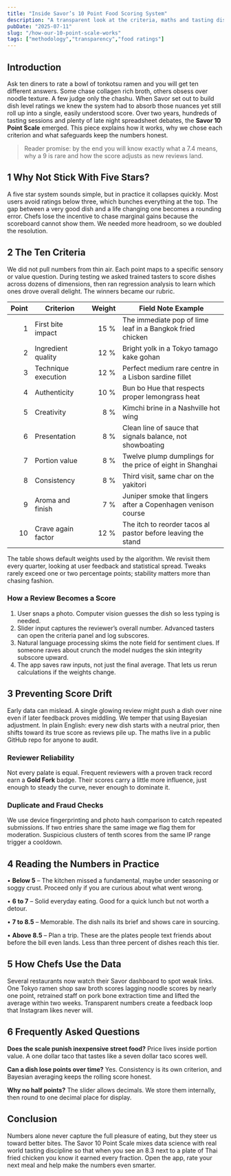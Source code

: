 ```yaml
---
title: "Inside Savor’s 10 Point Food Scoring System"
description: "A transparent look at the criteria, maths and tasting discipline behind Savor’s dish ratings so you can trust every number you see."
pubDate: "2025-07-11"
slug: "/how-our-10-point-scale-works"
tags: ["methodology","transparency","food ratings"]
---
```


## Introduction
Ask ten diners to rate a bowl of tonkotsu ramen and you will get ten different answers.  Some chase collagen rich broth, others obsess over noodle texture.  A few judge only the chashu.  When Savor set out to build dish level ratings we knew the system had to absorb those nuances yet still roll up into a single, easily understood score.  Over two years, hundreds of tasting sessions and plenty of late night spreadsheet debates, the **Savor 10 Point Scale** emerged.  This piece explains how it works, why we chose each criterion and what safeguards keep the numbers honest.

> Reader promise: by the end you will know exactly what a 7.4 means, why a 9 is rare and how the score adjusts as new reviews land.

## 1  Why Not Stick With Five Stars?
A five star system sounds simple, but in practice it collapses quickly.  Most users avoid ratings below three, which bunches everything at the top.  The gap between a very good dish and a life changing one becomes a rounding error.  Chefs lose the incentive to chase marginal gains because the scoreboard cannot show them.  We needed more headroom, so we doubled the resolution.

## 2  The Ten Criteria
We did not pull numbers from thin air.  Each point maps to a specific sensory or value question.  During testing we asked trained tasters to score dishes across dozens of dimensions, then ran regression analysis to learn which ones drove overall delight.  The winners became our rubric.

| Point | Criterion | Weight | Field Note Example |
|------:|-----------|-------:|--------------------|
| 1 | First bite impact | 15 % | The immediate pop of lime leaf in a Bangkok fried chicken
| 2 | Ingredient quality | 12 % | Bright yolk in a Tokyo tamago kake gohan
| 3 | Technique execution | 12 % | Perfect medium rare centre in a Lisbon sardine fillet
| 4 | Authenticity | 10 % | Bun bo Hue that respects proper lemongrass heat
| 5 | Creativity | 8 % | Kimchi brine in a Nashville hot wing
| 6 | Presentation | 8 % | Clean line of sauce that signals balance, not showboating
| 7 | Portion value | 8 % | Twelve plump dumplings for the price of eight in Shanghai
| 8 | Consistency | 8 % | Third visit, same char on the yakitori
| 9 | Aroma and finish | 7 % | Juniper smoke that lingers after a Copenhagen venison course
| 10 | Crave again factor | 12 % | The itch to reorder tacos al pastor before leaving the stand

The table shows default weights used by the algorithm.  We revisit them every quarter, looking at user feedback and statistical spread.  Tweaks rarely exceed one or two percentage points; stability matters more than chasing fashion.

### How a Review Becomes a Score
1. User snaps a photo.  Computer vision guesses the dish so less typing is needed.  
2. Slider input captures the reviewer’s overall number.  Advanced tasters can open the criteria panel and log subscores.  
3. Natural language processing skims the note field for sentiment clues.  If someone raves about crunch the model nudges the skin integrity subscore upward.  
4. The app saves raw inputs, not just the final average.  That lets us rerun calculations if the weights change.

## 3  Preventing Score Drift
Early data can mislead.  A single glowing review might push a dish over nine even if later feedback proves middling.  We temper that using Bayesian adjustment.  In plain English: every new dish starts with a neutral prior, then shifts toward its true score as reviews pile up.  The maths live in a public GitHub repo for anyone to audit.

### Reviewer Reliability
Not every palate is equal.  Frequent reviewers with a proven track record earn a **Gold Fork** badge.  Their scores carry a little more influence, just enough to steady the curve, never enough to dominate it.

### Duplicate and Fraud Checks
We use device fingerprinting and photo hash comparison to catch repeated submissions.  If two entries share the same image we flag them for moderation.  Suspicious clusters of tenth scores from the same IP range trigger a cooldown.

## 4  Reading the Numbers in Practice
• **Below 5** – The kitchen missed a fundamental, maybe under seasoning or soggy crust.  Proceed only if you are curious about what went wrong.

• **6 to 7** – Solid everyday eating.  Good for a quick lunch but not worth a detour.

• **7 to 8.5** – Memorable.  The dish nails its brief and shows care in sourcing.

• **Above 8.5** – Plan a trip.  These are the plates people text friends about before the bill even lands.  Less than three percent of dishes reach this tier.

## 5  How Chefs Use the Data
Several restaurants now watch their Savor dashboard to spot weak links.  One Tokyo ramen shop saw broth scores lagging noodle scores by nearly one point, retrained staff on pork bone extraction time and lifted the average within two weeks.  Transparent numbers create a feedback loop that Instagram likes never will.

## 6  Frequently Asked Questions
**Does the scale punish inexpensive street food?**  Price lives inside portion value.  A one dollar taco that tastes like a seven dollar taco scores well.

**Can a dish lose points over time?**  Yes.  Consistency is its own criterion, and Bayesian averaging keeps the rolling score honest.

**Why no half points?**  The slider allows decimals.  We store them internally, then round to one decimal place for display.

## Conclusion
Numbers alone never capture the full pleasure of eating, but they steer us toward better bites.  The Savor 10 Point Scale mixes data science with real world tasting discipline so that when you see an 8.3 next to a plate of Thai fried chicken you know it earned every fraction.  Open the app, rate your next meal and help make the numbers even smarter. 